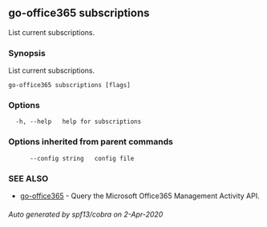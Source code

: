 ## go-office365 subscriptions

List current subscriptions.

### Synopsis

List current subscriptions.

```
go-office365 subscriptions [flags]
```

### Options

```
  -h, --help   help for subscriptions
```

### Options inherited from parent commands

```
      --config string   config file
```

### SEE ALSO

* [go-office365](go-office365.md)	 - Query the Microsoft Office365 Management Activity API.

###### Auto generated by spf13/cobra on 2-Apr-2020
